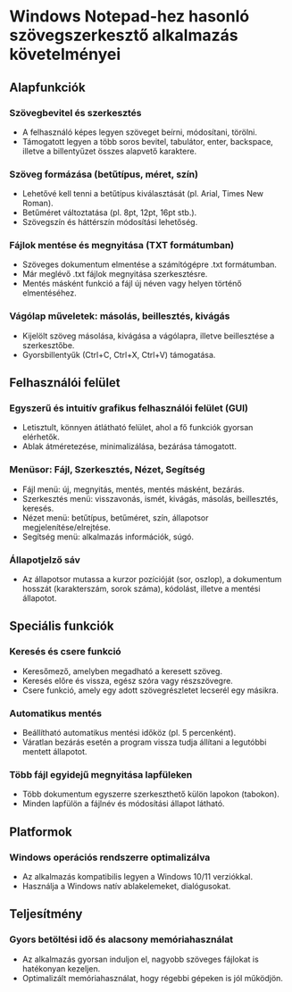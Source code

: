# Windows Notepad-hez hasonló szövegszerkesztő alkalmazás követelményei

## Alapfunkciók

### Szövegbevitel és szerkesztés
- A felhasználó képes legyen szöveget beírni, módosítani, törölni.
- Támogatott legyen a több soros bevitel, tabulátor, enter, backspace, illetve a billentyűzet összes alapvető karaktere.

### Szöveg formázása (betűtípus, méret, szín)
- Lehetővé kell tenni a betűtípus kiválasztását (pl. Arial, Times New Roman).
- Betűméret változtatása (pl. 8pt, 12pt, 16pt stb.).
- Szövegszín és háttérszín módosítási lehetőség.

### Fájlok mentése és megnyitása (TXT formátumban)
- Szöveges dokumentum elmentése a számítógépre .txt formátumban.
- Már meglévő .txt fájlok megnyitása szerkesztésre.
- Mentés másként funkció a fájl új néven vagy helyen történő elmentéséhez.

### Vágólap műveletek: másolás, beillesztés, kivágás
- Kijelölt szöveg másolása, kivágása a vágólapra, illetve beillesztése a szerkesztőbe.
- Gyorsbillentyűk (Ctrl+C, Ctrl+X, Ctrl+V) támogatása.

## Felhasználói felület

### Egyszerű és intuitív grafikus felhasználói felület (GUI)
- Letisztult, könnyen átlátható felület, ahol a fő funkciók gyorsan elérhetők.
- Ablak átméretezése, minimalizálása, bezárása támogatott.

### Menüsor: Fájl, Szerkesztés, Nézet, Segítség
- Fájl menü: új, megnyitás, mentés, mentés másként, bezárás.
- Szerkesztés menü: visszavonás, ismét, kivágás, másolás, beillesztés, keresés.
- Nézet menü: betűtípus, betűméret, szín, állapotsor megjelenítése/elrejtése.
- Segítség menü: alkalmazás információk, súgó.

### Állapotjelző sáv
- Az állapotsor mutassa a kurzor pozícióját (sor, oszlop), a dokumentum hosszát (karakterszám, sorok száma), kódolást, illetve a mentési állapotot.

## Speciális funkciók

### Keresés és csere funkció
- Keresőmező, amelyben megadható a keresett szöveg.
- Keresés előre és vissza, egész szóra vagy részszövegre.
- Csere funkció, amely egy adott szövegrészletet lecserél egy másikra.

### Automatikus mentés
- Beállítható automatikus mentési időköz (pl. 5 percenként).
- Váratlan bezárás esetén a program vissza tudja állítani a legutóbbi mentett állapotot.

### Több fájl egyidejű megnyitása lapfüleken
- Több dokumentum egyszerre szerkeszthető külön lapokon (tabokon).
- Minden lapfülön a fájlnév és módosítási állapot látható.

## Platformok

### Windows operációs rendszerre optimalizálva
- Az alkalmazás kompatibilis legyen a Windows 10/11 verziókkal.
- Használja a Windows natív ablakelemeket, dialógusokat.

## Teljesítmény

### Gyors betöltési idő és alacsony memóriahasználat
- Az alkalmazás gyorsan induljon el, nagyobb szöveges fájlokat is hatékonyan kezeljen.
- Optimalizált memóriahasználat, hogy régebbi gépeken is jól működjön.
